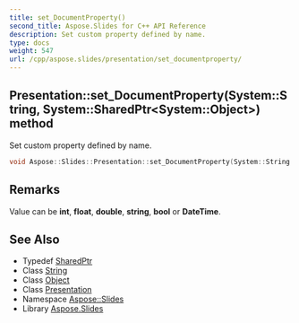 ```yaml
---
title: set_DocumentProperty()
second_title: Aspose.Slides for C++ API Reference
description: Set custom property defined by name.
type: docs
weight: 547
url: /cpp/aspose.slides/presentation/set_documentproperty/
---
```

## Presentation::set_DocumentProperty(System::String, System::SharedPtr\<System::Object\>) method


Set custom property defined by name.

```cpp
void Aspose::Slides::Presentation::set_DocumentProperty(System::String name, System::SharedPtr<System::Object> value) override
```

## Remarks


Value can be **int**, **float**, **double**, **string**, **bool** or **DateTime**. 
## See Also

* Typedef [SharedPtr](../../system/sharedptr/)
* Class [String](../../system/string/)
* Class [Object](../../system/object/)
* Class [Presentation](./)
* Namespace [Aspose::Slides](../)
* Library [Aspose.Slides](../../)